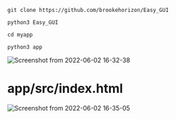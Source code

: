 ```
git clone https://github.com/brookehorizon/Easy_GUI

python3 Easy_GUI

cd myapp

python3 app
```

![Screenshot from 2022-06-02 16-32-38](https://user-images.githubusercontent.com/86805843/171641163-fee44685-e7a9-4704-b143-97af2a7a2700.png)

# app/src/index.html

![Screenshot from 2022-06-02 16-35-05](https://user-images.githubusercontent.com/86805843/171641636-d8c97a48-0fd8-493f-a300-62a09ae370aa.png)
